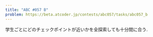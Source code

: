 ```yaml
---
title: "ABC #057 B"
problem: https://beta.atcoder.jp/contests/abc057/tasks/abc057_b
---
```

学生ごとにどのチェックポイントが近いかを全探索しても十分間に合う.
